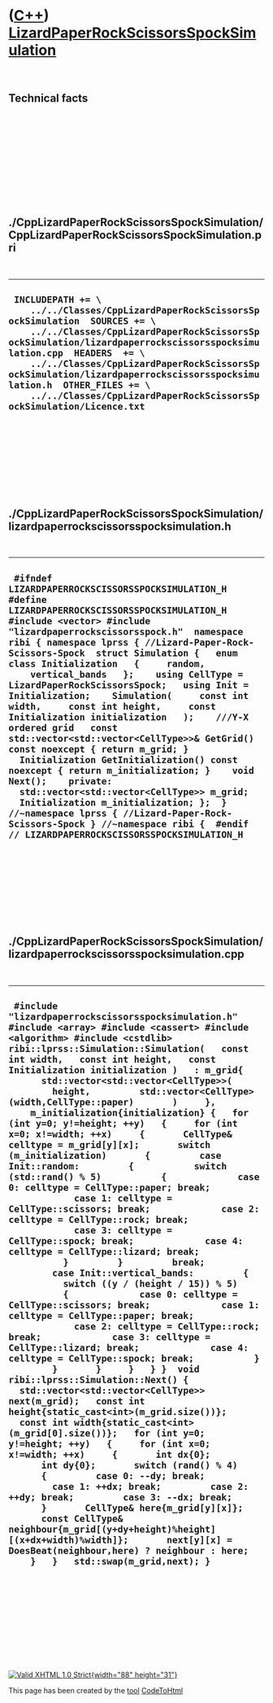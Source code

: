 



 

 

 

 

 

([C++](Cpp.htm)) [LizardPaperRockScissorsSpockSimulation](CppLizardPaperRockScissorsSpockSimulation.htm)
========================================================================================================

 

Technical facts
---------------

 

 

 

 

 

 

./CppLizardPaperRockScissorsSpockSimulation/CppLizardPaperRockScissorsSpockSimulation.pri
-----------------------------------------------------------------------------------------

 

  --------------------------------------------------------------------------------------------------------------------------------------------------------------------------------------------------------------------------------------------------------------------------------------------------------------------------------------------------------------------------------------------------------------------
  ` INCLUDEPATH += \     ../../Classes/CppLizardPaperRockScissorsSpockSimulation  SOURCES += \     ../../Classes/CppLizardPaperRockScissorsSpockSimulation/lizardpaperrockscissorsspocksimulation.cpp  HEADERS  += \     ../../Classes/CppLizardPaperRockScissorsSpockSimulation/lizardpaperrockscissorsspocksimulation.h  OTHER_FILES += \     ../../Classes/CppLizardPaperRockScissorsSpockSimulation/Licence.txt`
  --------------------------------------------------------------------------------------------------------------------------------------------------------------------------------------------------------------------------------------------------------------------------------------------------------------------------------------------------------------------------------------------------------------------

 

 

 

 

 

./CppLizardPaperRockScissorsSpockSimulation/lizardpaperrockscissorsspocksimulation.h
------------------------------------------------------------------------------------

 

  ---------------------------------------------------------------------------------------------------------------------------------------------------------------------------------------------------------------------------------------------------------------------------------------------------------------------------------------------------------------------------------------------------------------------------------------------------------------------------------------------------------------------------------------------------------------------------------------------------------------------------------------------------------------------------------------------------------------------------------------------------------------------------------------------------------------------------------------------------------------------------------------------------------------------------------------------------------------------------------
  ` #ifndef LIZARDPAPERROCKSCISSORSSPOCKSIMULATION_H #define LIZARDPAPERROCKSCISSORSSPOCKSIMULATION_H  #include <vector> #include "lizardpaperrockscissorsspock.h"  namespace ribi { namespace lprss { //Lizard-Paper-Rock-Scissors-Spock  struct Simulation {   enum class Initialization   {     random,     vertical_bands   };    using CellType = LizardPaperRockScissorsSpock;   using Init = Initialization;    Simulation(     const int width,     const int height,     const Initialization initialization   );    ///Y-X ordered grid   const std::vector<std::vector<CellType>>& GetGrid() const noexcept { return m_grid; }    Initialization GetInitialization() const noexcept { return m_initialization; }    void Next();    private:    std::vector<std::vector<CellType>> m_grid;   Initialization m_initialization; };  } //~namespace lprss { //Lizard-Paper-Rock-Scissors-Spock } //~namespace ribi {  #endif // LIZARDPAPERROCKSCISSORSSPOCKSIMULATION_H`
  ---------------------------------------------------------------------------------------------------------------------------------------------------------------------------------------------------------------------------------------------------------------------------------------------------------------------------------------------------------------------------------------------------------------------------------------------------------------------------------------------------------------------------------------------------------------------------------------------------------------------------------------------------------------------------------------------------------------------------------------------------------------------------------------------------------------------------------------------------------------------------------------------------------------------------------------------------------------------------------

 

 

 

 

 

./CppLizardPaperRockScissorsSpockSimulation/lizardpaperrockscissorsspocksimulation.cpp
--------------------------------------------------------------------------------------

 

  --------------------------------------------------------------------------------------------------------------------------------------------------------------------------------------------------------------------------------------------------------------------------------------------------------------------------------------------------------------------------------------------------------------------------------------------------------------------------------------------------------------------------------------------------------------------------------------------------------------------------------------------------------------------------------------------------------------------------------------------------------------------------------------------------------------------------------------------------------------------------------------------------------------------------------------------------------------------------------------------------------------------------------------------------------------------------------------------------------------------------------------------------------------------------------------------------------------------------------------------------------------------------------------------------------------------------------------------------------------------------------------------------------------------------------------------------------------------------------------------------------------------------------------------------------------------------------------------------------------------------------------------------------------------------------------------------------------------------------------------------------------------------------------------------------------------------------------------------------------------------------------------------------------------------------------------------------------------------------------------------------------------------------------------------------------------------------------------------------------------------------------------------------------------------
  ` #include "lizardpaperrockscissorsspocksimulation.h"  #include <array> #include <cassert> #include <algorithm> #include <cstdlib>   ribi::lprss::Simulation::Simulation(   const int width,   const int height,   const Initialization initialization )   : m_grid{       std::vector<std::vector<CellType>>(         height,         std::vector<CellType>(width,CellType::paper)       )     },     m_initialization{initialization} {   for (int y=0; y!=height; ++y)   {     for (int x=0; x!=width; ++x)     {       CellType& celltype = m_grid[y][x];       switch (m_initialization)       {         case Init::random:         {           switch (std::rand() % 5)           {             case 0: celltype = CellType::paper; break;             case 1: celltype = CellType::scissors; break;             case 2: celltype = CellType::rock; break;             case 3: celltype = CellType::spock; break;             case 4: celltype = CellType::lizard; break;           }         }         break;         case Init::vertical_bands:         {           switch ((y / (height / 15)) % 5)           {             case 0: celltype = CellType::scissors; break;             case 1: celltype = CellType::paper; break;             case 2: celltype = CellType::rock; break;             case 3: celltype = CellType::lizard; break;             case 4: celltype = CellType::spock; break;           }         }       }     }   } }  void ribi::lprss::Simulation::Next() {   std::vector<std::vector<CellType>> next(m_grid);   const int height{static_cast<int>(m_grid.size())};   const int width{static_cast<int>(m_grid[0].size())};   for (int y=0; y!=height; ++y)   {     for (int x=0; x!=width; ++x)     {       int dx{0};       int dy{0};       switch (rand() % 4)       {         case 0: --dy; break;         case 1: ++dx; break;         case 2: ++dy; break;         case 3: --dx; break;       }       CellType& here{m_grid[y][x]};       const CellType& neighbour{m_grid[(y+dy+height)%height][(x+dx+width)%width]};       next[y][x] = DoesBeat(neighbour,here) ? neighbour : here;     }   }   std::swap(m_grid,next); }`
  --------------------------------------------------------------------------------------------------------------------------------------------------------------------------------------------------------------------------------------------------------------------------------------------------------------------------------------------------------------------------------------------------------------------------------------------------------------------------------------------------------------------------------------------------------------------------------------------------------------------------------------------------------------------------------------------------------------------------------------------------------------------------------------------------------------------------------------------------------------------------------------------------------------------------------------------------------------------------------------------------------------------------------------------------------------------------------------------------------------------------------------------------------------------------------------------------------------------------------------------------------------------------------------------------------------------------------------------------------------------------------------------------------------------------------------------------------------------------------------------------------------------------------------------------------------------------------------------------------------------------------------------------------------------------------------------------------------------------------------------------------------------------------------------------------------------------------------------------------------------------------------------------------------------------------------------------------------------------------------------------------------------------------------------------------------------------------------------------------------------------------------------------------------------------

 

 

 

 

 





 

[![Valid XHTML 1.0 Strict](valid-xhtml10.png){width="88"
height="31"}](http://validator.w3.org/check?uri=referer)

This page has been created by the [tool](Tools.htm)
[CodeToHtml](ToolCodeToHtml.htm)
